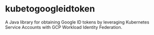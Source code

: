 # kubetogoogleidtoken
A Java library for obtaining Google ID tokens by leveraging Kubernetes Service Accounts with GCP Workload Identity Federation.
